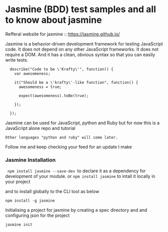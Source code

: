# Jasmine (BDD) test samples and all to know about jasmine

Refferal website for jasmine :: https://jasmine.github.io/

Jasmine is a behavior-driven development framework for testing JavaScript code. It does not depend on any other JavaScript frameworks. It does not require a DOM. And it has a clean, obvious syntax so that you can easily write tests.

```
  describe("Code to be \'Krafty\'", function() {
    var awesomeness;

    it("Should be a \'krafty\'-like function", function() {
      awesomeness = true;

      expect(awesomeness).toBe(true);

    });

  });
```

Jasmine can be used for JavaScript, python and Ruby but for now this is a JavaScript alone repo and tutorial

```
Other languages "python and ruby" will come later. 
```
Follow me and keep checking your feed for an update I make


### Jasmine Installation

`  npm install jasmine --save-dev  `to declare it as a dependency for development of your module. or `npm install jasmine` to intall it locally in your project

and to install globally to the CLI tool as below

` npm install -g jasmine `

Initialising a project for jasmine by creating a spec directory and and configuring json for the project

`jasmine init`





